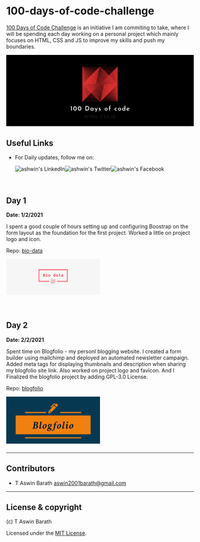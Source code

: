 # 100-days-of-code-challenge

[100 Days of Code Challenge](https://www.100daysofcode.com/) is an initiative I am commiting to take, where I will be spending each day working on a personal project which mainly focuses on HTML, CSS and JS to improve my skills and push my boundaries.

<p>
<img src="logo.png" alt="100 Days of Code" />
</p>

## Useful Links

- For Daily updates, follow me on:

    <a href="https://www.linkedin.com/in/aswim-barath/">
    <img align="left" alt="ashwin's LinkedIn" src="https://img.icons8.com/bubbles/50/000000/linkedin.png"/>

    </a>
    <a href="https://twitter.com/AswinBarath2">
    <img align="left" alt="ashwin's Twitter" src="https://img.icons8.com/bubbles/50/000000/twitter.png"/>
    </a>

    <a href="https://www.facebook.com/profile.php?id=100011683902531">
    <img align="left" alt="ashwin's Facebook" src="https://img.icons8.com/bubbles/50/000000/facebook.png"/>
    </a>

<br>
<br>
<br>



## Day 1

<strong>Date: 1/2/2021</strong><br>

I spent a good couple of hours setting up and configuring Boostrap on the form layout as the foundation for the first project. Worked a little on project logo and icon.

Repo: [bio-data](https://github.com/AswinBarath/bio-data)


<a href="https://github.com/AswinBarath/bio-data">
    <img align="left" width="50%" alt="bio-data logo" src="bio-data.png"/>
</a>

<br> <br>
<br> <br>
<br> <br>
<br> <br>

## Day 2

<strong>Date: 2/2/2021</strong><br>

Spent time on Blogfolio - my personl blogging website. I created a form builder using mailchimp and deployed an automated newsletter campaign. Added meta tags for displaying thumbnails and description when sharing my blogfolio site link. Also worked on project logo and favicon. And I Finalized the blogfolio project by adding GPL-3.0 License.

Repo: [blogfolio](https://github.com/AswinBarath/aswinbarath.github.io)


<a href="https://github.com/AswinBarath/aswinbarath.github.io">
    <img align="left" width="50%" alt="blogfolio logo" src="blogfolio.png"/>
</a>

<br> <br>
<br> <br>
<br> <br>
<br> <br>

---

## Contributors

- T Aswin Barath <aswin2001barath@gmail.com>

---

## License & copyright

(c) T Aswin Barath

Licensed under the [MIT License](LICENSE).